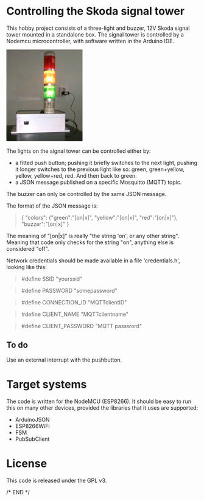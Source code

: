 # Controlling the Skoda signal tower
This hobby project consists of a three-light and buzzer, 12V Skoda signal tower mounted in a standalone box. The signal tower is controlled by a Nodemcu microcontroller, with software written in the Arduino IDE. 

![signal tower](https://github.com/MartijnvdB/Signalbox/blob/master/tower.jpg "Skode Signal tower")

The lights on the signal tower can be controlled either by:
- a fitted push button; pushing it briefly switches to the next light, pushing it longer switches to the previous light like so: green, green+yellow, yellow, yellow+red, red. And then back to green.
- a JSON message published on a specific Mosquitto (MQTT) topic.

The buzzer can only be controlled by the same JSON message.

The format of the JSON message is:

> { "colors": {"green":"[on|x]", "yellow":"[on|x]", "red":"[on|x]"}, "buzzer":"[on|x]" }

The meaning of "[on|x]" is really "the string 'on', or any other string". Meaning that code only checks for the string "on", anything else is considered "off".

Network credentials should be made available in a file 'credentials.h', looking like this:

> #define SSID "yourssid"

> #define PASSWORD "somepassword"

> #define CONNECTION_ID "MQTTclientID"

> #define CLIENT_NAME "MQTTclientname"

> #define CLIENT_PASSWORD "MQTT password"



## To do
Use an external interrupt with the pushbutton.

# Target systems
The code is written for the NodeMCU (ESP8266). It should be easy to run this on many other devices, provided the libraries that it uses are supported:

- ArduinoJSON
- ESP8266WiFi
- FSM
- PubSubClient

# License
This code is released under the GPL v3.




/* END */

